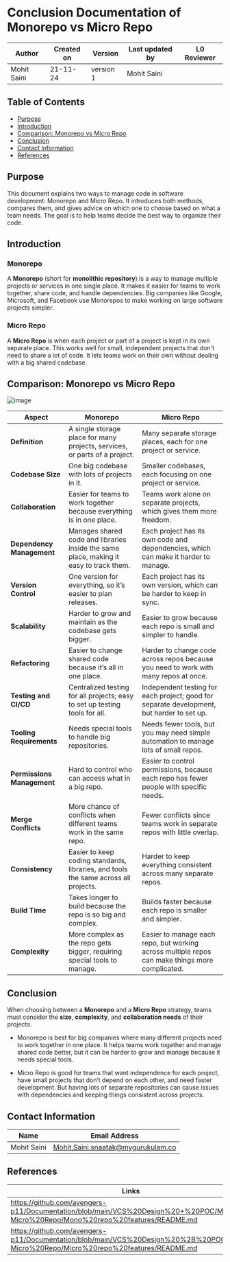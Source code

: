 
# Conclusion Documentation of **Monorepo vs Micro Repo**

| Author        | Created on | Version | Last updated by | L0 Reviewer |
  |-------------|---------|-------------|-------------|---------|
  | Mohit Saini | 21-11-24 | version 1 | Mohit Saini |  |


## Table of Contents
- [Purpose](#purpose)
- [Introduction](#introduction)
- [Comparison: Monorepo vs Micro Repo](#comparison-monorepo-vs-micro-repo)
- [Conclusion](#conclusion)
- [Contact Information](#contact-information)
- [References](#references)


## **Purpose**
This document explains two ways to manage code in software development: Monorepo and Micro Repo. It introduces both methods, compares them, and gives advice on which one to choose based on what a team needs. The goal is to help teams decide the best way to organize their code.


## **Introduction**



### **Monorepo**
A **Monorepo** (short for **monolithic repository**) is a way to manage multiple projects or services in one single place. It makes it easier for teams to work together, share code, and handle dependencies. Big companies like Google, Microsoft, and Facebook use Monorepos to make working on large software projects simpler.



### **Micro Repo**
A **Micro Repo** is when each project or part of a project is kept in its own separate place. This works well for small, independent projects that don't need to share a lot of code. It lets teams work on their own without dealing with a big shared codebase.


## **Comparison: Monorepo vs Micro Repo**

![image](https://github.com/user-attachments/assets/8192f784-f789-4cf2-b0ad-318b91c05d70)


| **Aspect**                  | **Monorepo**                                                                                              | **Micro Repo**                                                                                      |
|-----------------------------|-----------------------------------------------------------------------------------------------------------|-----------------------------------------------------------------------------------------------------|
| **Definition**               | A single storage place for many projects, services, or parts of a project.                               | Many separate storage places, each for one project or service.                                      |
| **Codebase Size**            | One big codebase with lots of projects in it.                                                             | Smaller codebases, each focusing on one project or service.                                          |
| **Collaboration**            | Easier for teams to work together because everything is in one place.                                      | Teams work alone on separate projects, which gives them more freedom.                               |
| **Dependency Management**    | Manages shared code and libraries inside the same place, making it easy to track them.                     | Each project has its own code and dependencies, which can make it harder to manage.                |
| **Version Control**          | One version for everything, so it’s easier to plan releases.                                               | Each project has its own version, which can be harder to keep in sync.                             |
| **Scalability**              | Harder to grow and maintain as the codebase gets bigger.                                                  | Easier to grow because each repo is small and simpler to handle.                                    |
| **Refactoring**              | Easier to change shared code because it’s all in one place.                                                | Harder to change code across repos because you need to work with many repos at once.                |
| **Testing and CI/CD**        | Centralized testing for all projects; easy to set up testing tools for all.                                | Independent testing for each project; good for separate development, but harder to set up.         |
| **Tooling Requirements**     | Needs special tools to handle big repositories.                                                           | Needs fewer tools, but you may need simple automation to manage lots of small repos.               |
| **Permissions Management**   | Hard to control who can access what in a big repo.                                                        | Easier to control permissions, because each repo has fewer people with specific needs.              |
| **Merge Conflicts**          | More chance of conflicts when different teams work in the same repo.                                       | Fewer conflicts since teams work in separate repos with little overlap.                             |
| **Consistency**              | Easier to keep coding standards, libraries, and tools the same across all projects.                       | Harder to keep everything consistent across many separate repos.                                    |
| **Build Time**               | Takes longer to build because the repo is so big and complex.                                             | Builds faster because each repo is smaller and simpler.                                             |
| **Complexity**               | More complex as the repo gets bigger, requiring special tools to manage.                                  | Easier to manage each repo, but working across multiple repos can make things more complicated.      |


## **Conclusion**
When choosing between a **Monorepo** and a **Micro Repo** strategy, teams must consider the **size**, **complexity**, and **collaboration needs** of their projects.

- Monorepo is best for big companies where many different projects need to work together in one place. It helps teams work together and manage shared code better, but it can be harder to grow and manage because it needs special tools.
  
- Micro Repo is good for teams that want independence for each project, have small projects that don’t depend on each other, and need faster development. But having lots of separate repositories can cause issues with dependencies and keeping things consistent across projects.

## Contact Information 
| Name         | Email Address                              |
|:------------:|:------------------------------------------:|
| Mohit Saini  | Mohit.Saini.snaatak@mygurukulam.co         |

## References 
| Links                                                                                                                      | Description |
|----------------------------------------------------------------------------------------------------------------------------|-------------|
| https://github.com/avengers-p11/Documentation/blob/main/VCS%20Design%20+%20POC/Mono-Micro%20Repo/Mono%20repo%20features/README.md | For Mono    |
| https://github.com/avengers-p11/Documentation/blob/main/VCS%20Design%20%2B%20POC/Mono-Micro%20Repo/Micro%20repo%20features/README.md | For Micro   |






